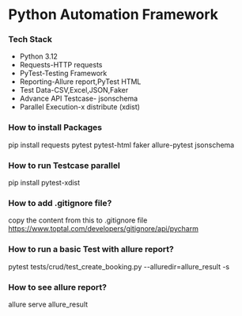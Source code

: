 # Python Automation Framework

### Tech Stack
- Python 3.12
- Requests-HTTP requests
- PyTest-Testing Framework
- Reporting-Allure report,PyTest HTML
- Test Data-CSV,Excel,JSON,Faker
- Advance API Testcase- jsonschema
- Parallel Execution-x distribute (xdist)

### How to install Packages
pip install requests pytest pytest-html faker allure-pytest jsonschema

### How to run Testcase parallel
pip install pytest-xdist

### How to add .gitignore file?
copy the content from this to .gitignore file
https://www.toptal.com/developers/gitignore/api/pycharm

### How to run a basic Test with allure report?
 pytest tests/crud/test_create_booking.py --alluredir=allure_result -s
 
### How to see allure report?
allure serve allure_result

